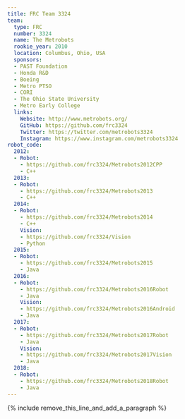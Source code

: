 ```yaml
---
title: FRC Team 3324
team:
  type: FRC
  number: 3324
  name: The Metrobots
  rookie_year: 2010
  location: Columbus, Ohio, USA
  sponsors:
  - PAST Foundation
  - Honda R&D
  - Boeing
  - Metro PTSO
  - CORI
  - The Ohio State University
  - Metro Early College
  links:
    Website: http://www.metrobots.org/
    GitHub: https://github.com/frc3324
    Twitter: https://twitter.com/metrobots3324
    Instagram: https://www.instagram.com/metrobots3324
robot_code:
  2012:
  - Robot:
    - https://github.com/frc3324/Metrobots2012CPP
    - C++
  2013:
  - Robot:
    - https://github.com/frc3324/Metrobots2013
    - C++
  2014:
  - Robot:
    - https://github.com/frc3324/Metrobots2014
    - C++
    Vision:
    - https://github.com/frc3324/Vision
    - Python
  2015:
  - Robot:
    - https://github.com/frc3324/Metrobots2015
    - Java
  2016:
  - Robot:
    - https://github.com/frc3324/Metrobots2016Robot
    - Java
    Vision:
    - https://github.com/frc3324/Metrobots2016Android
    - Java
  2017:
  - Robot:
    - https://github.com/frc3324/Metrobots2017Robot
    - Java
    Vision:
    - https://github.com/frc3324/Metrobots2017Vision
    - Java
  2018:
  - Robot:
    - https://github.com/frc3324/Metrobots2018Robot
    - Java
---
```


{% include remove_this_line_and_add_a_paragraph %}